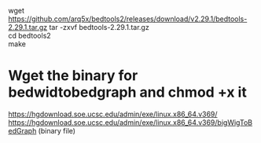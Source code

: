 wget https://github.com/arq5x/bedtools2/releases/download/v2.29.1/bedtools-2.29.1.tar.gz
tar -zxvf bedtools-2.29.1.tar.gz \
cd bedtools2 \
make


# Wget the binary for bedwidtobedgraph and chmod +x it
https://hgdownload.soe.ucsc.edu/admin/exe/linux.x86_64.v369/ 
https://hgdownload.soe.ucsc.edu/admin/exe/linux.x86_64.v369/bigWigToBedGraph (binary file)